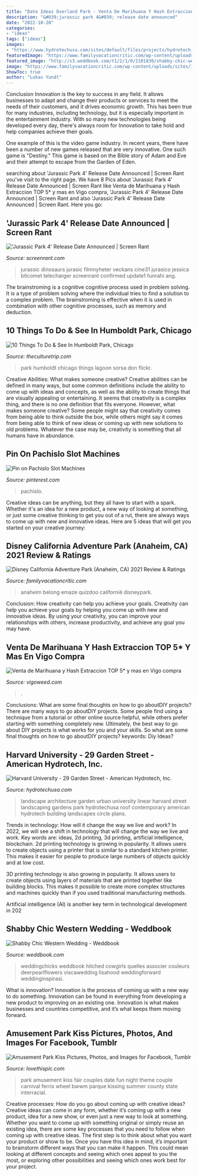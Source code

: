 ```yaml
---
title: "Date Ideas Overland Park - Venta De Marihuana Y Hash Extraccion Top 5* Y Mas En Vigo Compra"
description: "&#039;jurassic park 4&#039; release date announced"
date: "2022-10-28"
categories:
- "ideas"
tags: ["ideas"]
images:
- "https://www.hydrotechusa.com/sites/default/files/projects/hydrotech_Harvard_Univers(3).jpg"
featuredImage: "https://www.familyvacationcritic.com/wp-content/uploads/sites/19/2018/09/f602b920b046cba8429af39e8cee7205.jpg"
featured_image: "http://s3.weddbook.com/t1/2/1/0/2101830/shabby-chic-western-wedding.jpg"
image: "https://www.familyvacationcritic.com/wp-content/uploads/sites/19/2018/09/f602b920b046cba8429af39e8cee7205.jpg"
ShowToc: true
author: "Lukas Yundt"
---
```



Conclusion
Innovation is the key to success in any field. It allows businesses to adapt and change their products or services to meet the needs of their customers, and it drives economic growth.
This has been true for many industries, including technology, but it is especially important in the entertainment industry. With so many new technologies being developed every day, there's always room for Innovation to take hold and help companies achieve their goals.

One example of this is the video game industry. In recent years, there have been a number of new games released that are very innovative. One such game is "Destiny." This game is based on the Bible story of Adam and Eve and their attempt to escape from the Garden of Eden.

	

		
searching about &#039;Jurassic Park 4&#039; Release Date Announced | Screen Rant you've visit to the right page. We have 8 Pics about &#039;Jurassic Park 4&#039; Release Date Announced | Screen Rant like Venta de Marihuana y Hash Extraccion TOP 5* y mas en Vigo compra, &#039;Jurassic Park 4&#039; Release Date Announced | Screen Rant and also &#039;Jurassic Park 4&#039; Release Date Announced | Screen Rant. Here you go:
		
    
## &#039;Jurassic Park 4&#039; Release Date Announced | Screen Rant

<img loading=lazy src="https://static3.srcdn.com/wordpress/wp-content/uploads/Jurassic-Park-4-Update1.jpg" onerror="this.onerror=null;this.src='https://tse2.mm.bing.net/th?id=OIP.7j-2uvTwviuPvl4qZlupcwHaD5&amp;pid=15.1';" alt="&#039;Jurassic Park 4&#039; Release Date Announced | Screen Rant">

_Source: screenrant.com_

>jurassic dinosaurs jurasic filmnyheter veckans cine31 jurasico jessica bitcomet telecharger screenrant confirmed update1 funrahi ang. 

	

The brainstroming is a cognitive cognitive process used in problem solving. It is a type of problem solving where the individual tries to find a solution to a complex problem. The brainstroming is effective when it is used in combination with other cognitive processes, such as memory and deduction.

    
## 10 Things To Do &amp; See In Humboldt Park, Chicago

<img loading=lazy src="https://img.theculturetrip.com/768x/smart/wp-content/uploads/2016/01/PHOTO-10_10-THINGS-TO-DO-IN-HUMBOLDT-PARK.jpg" onerror="this.onerror=null;this.src='https://tse2.mm.bing.net/th?id=OIP.KUEWvDQ4TSjfD9MPcRkZrQHaDi&amp;pid=15.1';" alt="10 Things To Do &amp; See In Humboldt Park, Chicago">

_Source: theculturetrip.com_

>park humboldt chicago things lagoon sorsa don flickr. 

	

Creative Abilities: What makes someone creative?
Creative abilities can be defined in many ways, but some common definitions include the ability to come up with ideas and concepts, as well as the ability to create things that are visually appealing or entertaining. It seems that creativity is a complex thing, and there is no one definition that fits everyone. However, what makes someone creative? Some people might say that creativity comes from being able to think outside the box, while others might say it comes from being able to think of new ideas or coming up with new solutions to old problems. Whatever the case may be, creativity is something that all humans have in abundance.

    
## Pin On Pachislo Slot Machines

<img loading=lazy src="https://i.pinimg.com/736x/87/f8/0c/87f80cafceb74101936873eb5c75c7ad.jpg" onerror="this.onerror=null;this.src='https://tse3.mm.bing.net/th?id=OIP.9Sm1PSHYg0SnuqtZr2sbSAAAAA&amp;pid=15.1';" alt="Pin on Pachislo Slot Machines">

_Source: pinterest.com_

>pachislo. 

	

Creative ideas can be anything, but they all have to start with a spark. Whether it's an idea for a new product, a new way of looking at something, or just some creative thinking to get you out of a rut, there are always ways to come up with new and innovative ideas. Here are 5 ideas that will get you started on your creative journey: 

    
## Disney California Adventure Park (Anaheim, CA) 2021 Review &amp; Ratings

<img loading=lazy src="https://www.familyvacationcritic.com/wp-content/uploads/sites/19/2018/09/f602b920b046cba8429af39e8cee7205.jpg" onerror="this.onerror=null;this.src='https://tse3.mm.bing.net/th?id=OIP.JYNlCkSspn0TXebvJ3dq9AAAAA&amp;pid=15.1';" alt="Disney California Adventure Park (Anaheim, CA) 2021 Review &amp; Ratings">

_Source: familyvacationcritic.com_

>anaheim belong emaze quizdoo californië disneypark. 

	

Conclusion: How creativity can help you achieve your goals.
Creativity can help you achieve your goals by helping you come up with new and innovative ideas. By using your creativity, you can improve your relationships with others, increase productivity, and achieve any goal you may have.

    
## Venta De Marihuana Y Hash Extraccion TOP 5* Y Mas En Vigo Compra

<img loading=lazy src="https://vigoweed.com/wp-content/uploads/2020/09/IMG-20200728-WA0040.jpg" onerror="this.onerror=null;this.src='https://tse2.mm.bing.net/th?id=OIP.pECiQiyUp9lH-A2BKW5X7QHaJ4&amp;pid=15.1';" alt="Venta de Marihuana y Hash Extraccion TOP 5* y mas en Vigo compra">

_Source: vigoweed.com_

>. 

	

Conclusions: What are some final thoughts on how to go aboutDIY projects?
There are many ways to go aboutDIY projects. Some people find using a technique from a tutorial or other online source helpful, while others prefer starting with something completely new. Ultimately, the best way to go about DIY projects is what works for you and your skills. So what are some final thoughts on how to go aboutDIY projects? keywords: Diy Ideas?

    
## Harvard University - 29 Garden Street - American Hydrotech, Inc.

<img loading=lazy src="https://www.hydrotechusa.com/sites/default/files/projects/hydrotech_Harvard_Univers(3).jpg" onerror="this.onerror=null;this.src='https://tse3.mm.bing.net/th?id=OIP.R6QHfOkqHkqGShTbUQi5AwHaKZ&amp;pid=15.1';" alt="Harvard University - 29 Garden Street - American Hydrotech, Inc.">

_Source: hydrotechusa.com_

>landscape architecture garden urban university linear harvard street landscaping gardens park hydrotechusa roof contemporary american hydrotech building landscapes circle plans. 

	

Trends in technology: How will it change the way we live and work?
In 2022, we will see a shift in technology that will change the way we live and work. Key words are: ideas, 2d printing, 3d printing, artificial intelligence, blockchain. 
2d printing technology is growing in popularity. It allows users to create objects using a printer that is similar to a standard kitchen printer. This makes it easier for people to produce large numbers of objects quickly and at low cost. 

3D printing technology is also growing in popularity. It allows users to create objects using layers of materials that are printed together like building blocks. This makes it possible to create more complex structures and machines quickly than if you used traditional manufacturing methods. 

Artificial intelligence (AI) is another key term in technological development in 202
    
## Shabby Chic Western Wedding - Weddbook

<img loading=lazy src="http://s3.weddbook.com/t1/2/1/0/2101830/shabby-chic-western-wedding.jpg" onerror="this.onerror=null;this.src='https://tse3.mm.bing.net/th?id=OIP.V4VAOluioDNslvghFmoxjAHaK4&amp;pid=15.1';" alt="Shabby Chic Western Wedding - Weddbook">

_Source: weddbook.com_

>weddingchicks weddbook hitched cowgirls quelles associer couleurs deerpearlflowers viscawedding lisahood weddingforward weddinginspirasi. 

	

What is innovation?
Innovation is the process of coming up with a new way to do something. Innovation can be found in everything from developing a new product to improving on an existing one. Innovation is what makes businesses and countries competitive, and it’s what keeps them moving forward.

    
## Amusement Park Kiss Pictures, Photos, And Images For Facebook, Tumblr

<img loading=lazy src="http://www.lovethispic.com/uploaded_images/62832-Amusement-Park-Kiss.jpg" onerror="this.onerror=null;this.src='https://tse4.mm.bing.net/th?id=OIP.ozsIOuOiNhxUEaS7h3FZZQHaLI&amp;pid=15.1';" alt="Amusement Park Kiss Pictures, Photos, and Images for Facebook, Tumblr">

_Source: lovethispic.com_

>park amusement kiss fair couples date fun night theme couple carnival ferris wheel bwwm parque kissing summer county state interracial. 

	

Creative processes: How do you go about coming up with creative ideas?
Creative ideas can come in any form, whether it’s coming up with a new product, idea for a new show, or even just a new way to look at something. Whether you want to come up with something original or simply reuse an existing idea, there are some key processes that you need to follow when coming up with creative ideas. 
The first step is to think about what you want your product or show to be. Once you have this idea in mind, it’s important to brainstorm different ways that you can make it happen. This could mean looking at different concepts and seeing which ones appeal to you the most, or exploring other possibilities and seeing which ones work best for your project.


